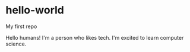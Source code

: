 # hello-world
My first repo

Hello humans! I'm a person who likes tech. I'm excited to learn computer science.
